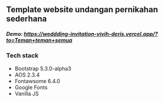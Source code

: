 ## Template website undangan pernikahan sederhana

##### Demo: https://weddding-invitation-vivih-deris.vercel.app/?to=Teman+teman+semua

### Tech stack

- Bootstrap 5.3.0-alpha3
- AOS 2.3.4
- Fontawsome 6.4.0
- Google Fonts
- Vanilla JS
